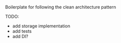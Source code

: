 

Boilerplate for following the clean architecture pattern




TODO:
- add storage implementation
- add tests
- add DI?